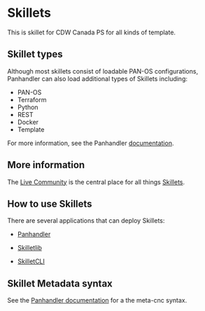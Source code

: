# Skillets

This is skillet for CDW Canada PS for all kinds of template.


## Skillet types

Although most skillets consist of loadable PAN-OS configurations, Panhandler can also load additional types
of Skillets including:

* PAN-OS
* Terraform
* Python
* REST
* Docker
* Template

For more information, see the Panhandler [documentation](https://panhandler.readthedocs.io).

## More information

The [Live Community](https://live.paloaltonetworks.com/t5/Skillet-District/ct-p/Skillets)
 is the central place for all things [Skillets](https://live.paloaltonetworks.com/t5/Skillets-Blogs/The-Palo-Alto-Networks-Skillet-Story/ba-p/308056). 

## How to use Skillets

There are several applications that can deploy Skillets:

* [Panhandler](https://panhandler.readthedocs.io) 

* [Skilletlib](https://github.com/paloaltonetworks/skilletlib)

* [SkilletCLI](https://github.com/adambaumeister/skilletcli)


## Skillet Metadata syntax

See the [Panhandler documentation](https://panhandler.readthedocs.io/en/develop/skillets.html) for a the meta-cnc syntax. 
